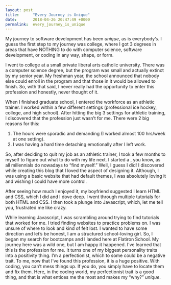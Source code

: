 ```yaml
---
layout: post
title:      "Every Journey is Unique"
date:       2018-04-26 20:47:49 +0000
permalink:  every_journey_is_unique
---
```


My journey to software development has been *unique*, as is everybody’s. I guess the first step to my journey was college, where I got 3 degrees in areas that have NOTHING to do with computer science, software development, or coding in any way, shape, or form. 

I went to college at a small private liberal arts catholic university. There was a computer science degree, but the program was small and actually extinct by my senior year. My freshman year, the school announced that nobody else could enroll in the program and that those in it would be allowed to finish. So, with that said, I never really had the opportunity to enter this profession and honestly, never thought of it. 

When I finished graduate school, I entered the workforce as an athletic trainer. I worked within a few different settings (professional ice hockey, college, and high school). After hitting the big 3 settings for athletic training, I discovered that the profession just wasn’t for me. There were 2 big reasons for this: 

1.  The hours were sporadic and demanding (I worked almost 100 hrs/week at one setting). 
2.  I was having a hard time detaching emotionally after I left work.

So, after deciding to quit my job as an athletic trainer, I took a few months to myself to figure out what to do with my life next. I started a , you know, as all millennials do nowadays to “find myself.” Well, I guess I did! I discovered while creating this blog that I loved the aspect of designing it. Although, I was using a basic website that had default themes, I was absolutely loving it and wishing I could have more control. 

After seeing how much I enjoyed it, my boyfriend suggested I learn HTML and CSS, which I did and I dove deep. I went through multiple tutorials for both HTML and CSS. I then took a plunge into Javascript, which, let me tell you, frustrated me like crazy. 

While learning Javascript, I was scrambling around trying to find tutorials that worked for me. I tried finding websites to practice problems on. I was unsure of where to look and kind of felt lost. I wanted to have some direction and let’s be honest, I am a structured school-loving girl. So, I began my search for bootcamps and I landed here at Flatiron School. 
My journey here was a wild one, but I am happy it happened. I’ve learned that this is the profession for me. It turns one of my biggest personality traits into a positivity thing. I’m a perfectionist, which to some could be a negative trait. To me, now that I’ve found this profession, it is a huge positive. With coding, you can’t mess things up. If you do, you simply have to locate them and fix them. Here, in the coding world, my perfectionist trait is a good thing, and that is what entices me the most and makes my “why?” *unique*. 

